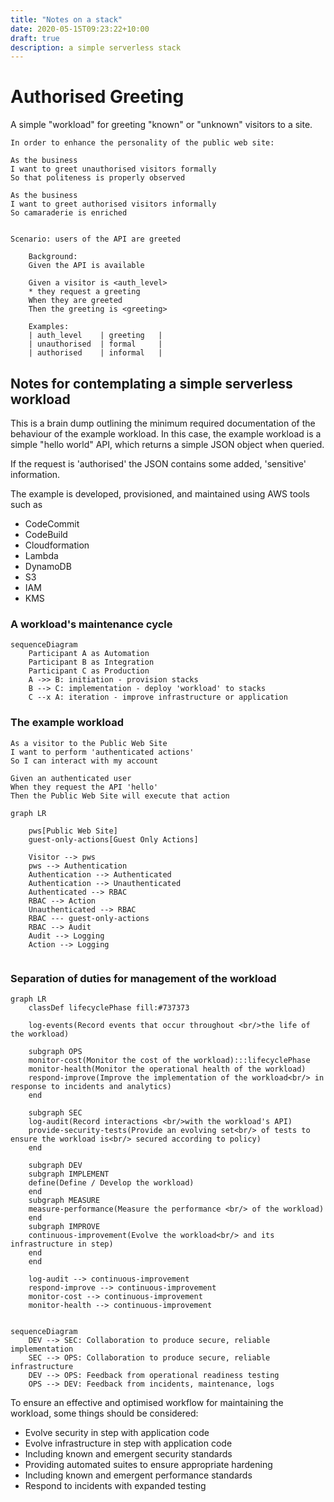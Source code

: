 ```yaml
---
title: "Notes on a stack"
date: 2020-05-15T09:23:22+10:00
draft: true
description: a simple serverless stack
---
```


# Authorised Greeting

A simple "workload" for greeting "known" or "unknown" visitors to a site.

```plaintext
In order to enhance the personality of the public web site:

As the business
I want to greet unauthorised visitors formally
So that politeness is properly observed

As the business
I want to greet authorised visitors informally
So camaraderie is enriched
```

```gherkin

Scenario: users of the API are greeted

    Background:
    Given the API is available

    Given a visitor is <auth_level>
    * they request a greeting
    When they are greeted
    Then the greeting is <greeting>

    Examples:
    | auth_level    | greeting   |
    | unauthorised  | formal     |
    | authorised    | informal   |

```

## Notes for contemplating a simple serverless workload

This is a brain dump outlining the minimum required documentation of the
behaviour of the example workload. In this case, the example workload is a
simple "hello world" API, which returns a simple JSON object when queried.

If the request is 'authorised' the JSON contains some added, 'sensitive' information.

The example is developed, provisioned, and maintained using AWS tools such as

- CodeCommit
- CodeBuild
- Cloudformation
- Lambda
- DynamoDB
- S3
- IAM
- KMS

### A workload's maintenance cycle

```mermaid
sequenceDiagram
    Participant A as Automation
    Participant B as Integration
    Participant C as Production
    A ->> B: initiation - provision stacks
    B --> C: implementation - deploy 'workload' to stacks
    C --x A: iteration - improve infrastructure or application

```

### The example workload

```gherkin
As a visitor to the Public Web Site
I want to perform 'authenticated actions'
So I can interact with my account

Given an authenticated user
When they request the API 'hello'
Then the Public Web Site will execute that action
```

```mermaid
graph LR

    pws[Public Web Site]
    guest-only-actions[Guest Only Actions]

    Visitor --> pws
    pws --> Authentication
    Authentication --> Authenticated
    Authentication --> Unauthenticated
    Authenticated --> RBAC
    RBAC --> Action
    Unauthenticated --> RBAC
    RBAC --- guest-only-actions
    RBAC --> Audit
    Audit --> Logging
    Action --> Logging


```

### Separation of duties for management of the workload

```mermaid
graph LR
    classDef lifecyclePhase fill:#737373

    log-events(Record events that occur throughout <br/>the life of the workload)

    subgraph OPS
    monitor-cost(Monitor the cost of the workload):::lifecyclePhase
    monitor-health(Monitor the operational health of the workload)
    respond-improve(Improve the implementation of the workload<br/> in response to incidents and analytics)
    end

    subgraph SEC
    log-audit(Record interactions <br/>with the workload's API)
    provide-security-tests(Provide an evolving set<br/> of tests to ensure the workload is<br/> secured according to policy)
    end

    subgraph DEV
    subgraph IMPLEMENT
    define(Define / Develop the workload)
    end
    subgraph MEASURE
    measure-performance(Measure the performance <br/> of the workload)
    end
    subgraph IMPROVE
    continuous-improvement(Evolve the workload<br/> and its infrastructure in step)
    end
    end

    log-audit --> continuous-improvement
    respond-improve --> continuous-improvement
    monitor-cost --> continuous-improvement
    monitor-health --> continuous-improvement


```

```mermaid
sequenceDiagram
    DEV --> SEC: Collaboration to produce secure, reliable implementation
    SEC --> OPS: Collaboration to produce secure, reliable infrastructure
    DEV --> OPS: Feedback from operational readiness testing
    OPS --> DEV: Feedback from incidents, maintenance, logs

```

To ensure an effective and optimised workflow for maintaining the workload,
some things should be considered:

- Evolve security in step with application code
- Evolve infrastructure in step with application code
- Including known and emergent security standards
- Providing automated suites to ensure appropriate hardening
- Including known and emergent performance standards
- Respond to incidents with expanded testing
